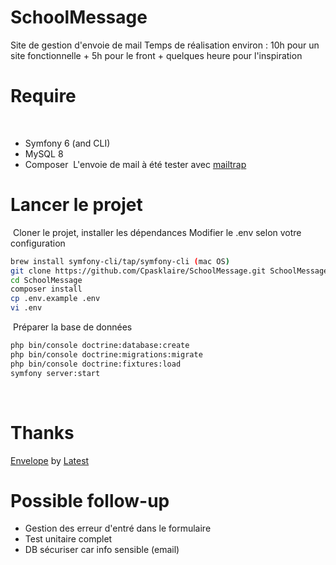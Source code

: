 # SchoolMessage
Site de gestion d'envoie de mail
​Temps de réalisation environ : 10h pour un site fonctionnelle + 5h pour le front + quelques heure pour l'inspiration 

# Require
​
- Symfony 6 (and CLI)
- MySQL 8
- Composer
​
L'envoie de mail à été tester avec <a href="https://mailtrap.io/" target="_blank">mailtrap</a>

# Lancer le projet
​
Cloner le projet, installer les dépendances
Modifier le .env selon votre configuration
​
```bash
brew install symfony-cli/tap/symfony-cli (mac OS)
git clone https://github.com/Cpasklaire/SchoolMessage.git SchoolMessage
cd SchoolMessage
composer install
cp .env.example .env
vi .env
```
​
Préparer la base de données
​
```bash
php bin/console doctrine:database:create
php bin/console doctrine:migrations:migrate
php bin/console doctrine:fixtures:load
symfony server:start
```
​
# Thanks
​
<a href="https://iconscout.com/icons/envelope-open" target="_blank">Envelope</a> by <a href="https://iconscout.com/contributors/latesticon" target="_blank">Latest</a>

# Possible follow-up
- Gestion des erreur d'entré dans le formulaire
- Test unitaire complet
- DB sécuriser car info sensible (email)
